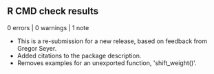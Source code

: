 ## R CMD check results

0 errors | 0 warnings | 1 note

* This is a re-submission for a new release, based on feedback from Gregor Seyer.
* Added citations to the package description.
* Removes examples for an unexported function, 'shift_weight()'.

